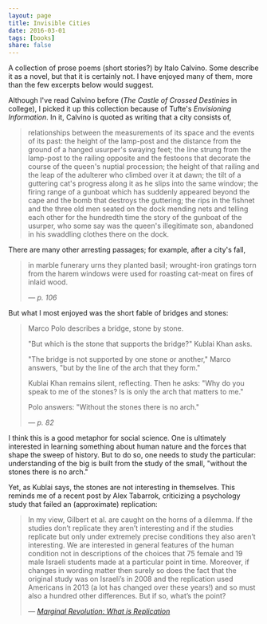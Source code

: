 ```yaml
---
layout: page
title: Invisible Cities
date: 2016-03-01
tags: [books]
share: false
---
```


A collection of prose poems (short stories?) by Italo Calvino. Some describe it
as a novel, but that it is certainly not. I have enjoyed many of them, more
than the few excerpts below would suggest.

Although I've read Calvino before (*The Castle of Crossed Destinies* in
college), I picked it up this collection because of Tufte's *Envisioning
Information*.  In it, Calvino is quoted as writing that a city consists of,

> relationships between the measurements of its space and the events of its
> past: the height of the lamp-post and the distance from the ground of
> a hanged usurper's swaying feet; the line strung from the lamp-post to the
> railing opposite and the festoons that decorate the course of the queen's
> nuptial procession; the height of that railing and the leap of the adulterer
> who climbed over it at dawn; the tilt of a guttering cat's progress along it
> as he slips into the same window; the firing range of a gunboat which has
> suddenly appeared beyond the cape and the bomb that destroys the guttering;
> the rips in the fishnet and the three old men seated on the dock mending nets
> and telling each other for the hundredth time the story of the gunboat of the
> usurper, who some say was the queen's illegitimate son, abandoned in his
> swaddling clothes there on the dock.

There are many other arresting passages; for example, after a city's fall,

> in marble funerary urns they planted basil; wrought-iron gratings torn from the
> harem windows were used for roasting cat-meat on fires of inlaid wood.  
> 
> &mdash; <cite>p. 106</cite>

But what I most enjoyed was the short fable of bridges and stones:

> Marco Polo describes a bridge, stone by stone.
>
> "But which is the stone that supports the bridge?" Kublai Khan asks.
>
> "The bridge is not supported by one stone or another," Marco answers, "but by
> the line of the arch that they form."
>
> Kublai Khan remains silent, reflecting. Then he asks: "Why do you speak to me
> of the stones? Is is only the arch that matters to me."
>
> Polo answers: "Without the stones there is no arch."
>
> &mdash; <cite>p. 82</cite>

I think this is a good metaphor for social science. One is ultimately
interested in learning something about human nature and the forces that shape
the sweep of history. But to do so, one needs to study the particular:
understanding of the big is built from the study of the small, "without the
stones there is no arch."

Yet, as Kublai says, the stones are not interesting in themselves. This reminds
me of a recent post by Alex Tabarrok, criticizing a psychology study that
failed an (approximate) replication:

> In my view, Gilbert et al. are caught on the horns of a dilemma. If the
> studies don’t replicate they aren’t interesting and if the studies replicate
> but only under extremely precise conditions they also aren’t interesting. We
> are interested in general features of the human condition not in descriptions
> of the choices that 75 female and 19 male Israeli students made at
> a particular point in time. Moreover, if changes in wording matter then
> surely so does the fact that the original study was on Israeli’s in 2008 and
> the replication used Americans in 2013 (a lot has changed over these years!)
> and so must also a hundred other differences. But if so, what’s the point?
>
> &mdash; <cite><a href="http://marginalrevolution.com/marginalrevolution/2016/03/what-is-replication.html">Marginal Revolution: What is Replication</a></cite>
